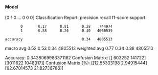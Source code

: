 #### Model
[0 1 0 ... 0 0 0]
Classification Report:
              precision    recall  f1-score   support

           0       0.17      0.81      0.28    744974
           1       0.88      0.26      0.40   4060539

    accuracy                           0.34   4805513
   macro avg       0.52      0.53      0.34   4805513
weighted avg       0.77      0.34      0.38   4805513

Accuracy: 0.3438069983371182
Confusion Matrix:
[[ 603252  141722]
 [3011622 1048917]]
Confusion Matrix (%):
[[12.55333198  2.94915444]
 [62.67014573 21.82736786]]
